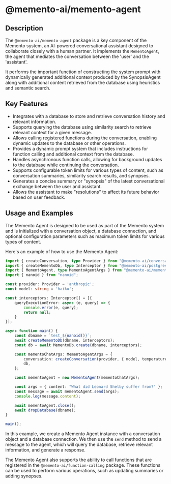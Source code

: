# @memento-ai/memento-agent
## Description
The `@memento-ai/memento-agent` package is a key component of the Memento system, an AI-powered conversational assistant designed to collaborate closely with a human partner. It implements the `MementoAgent`, the agent that mediates the conversation between the 'user' and the 'assistant'.

It performs the important function of constructing the system prompt with dynamically generated additional context produced by the SynopsisAgent along with additional content retrieved from the database using heuristics and semantic search.

## Key Features
- Integrates with a database to store and retrieve conversation history and relevant information.
- Supports querying the database using similarity search to retrieve relevant context for a given message.
- Allows calling registered functions during the conversation, enabling dynamic updates to the database or other operations.
- Provides a dynamic prompt system that includes instructions for function calling and additional context from the database.
- Handles asynchronous function calls, allowing for background updates to the database while continuing the conversation.
- Supports configurable token limits for various types of content, such as conversation summaries, similarity search results, and synopses.
- Generates a concise summary or "synopsis" of the latest conversational exchange between the user and assistant.
- Allows the assistant to make "resolutions" to affect its future behavior based on user feedback.

## Usage and Examples
The Memento Agent is designed to be used as part of the Memento system and is initialized with a conversation object, a database connection, and optional configuration parameters such as maximum token limits for various types of content.

Here's an example of how to use the Memento Agent:

```typescript
import { createConversation, type Provider } from "@memento-ai/conversation";
import { createMementoDb, type Interceptor } from "@memento-ai/postgres-db";
import { MementoAgent, type MementoAgentArgs } from "@memento-ai/memento-agent";
import { nanoid } from "nanoid";

const provider: Provider = 'anthropic';
const model: string = 'haiku';

const interceptors: Interceptor[] = [{
    queryExecutionError: async (e, query) => {
        console.error(e, query);
        return null;
    }
}];

async function main() {
    const dbname = `test_${nanoid()}`;
    await createMementoDb(dbname, interceptors);
    const db = await MementoDb.create(dbname, interceptors);

    const mementoChatArgs: MementoAgentArgs = {
        conversation: createConversation(provider, { model, temperature: 0.0 }),
        db,
    };

    const mementoAgent = new MementoAgent(mementoChatArgs);

    const args = { content: "What did Leonard Shelby suffer from?" };
    const message = await mementoAgent.send(args);
    console.log(message.content);

    await mementoAgent.close();
    await dropDatabase(dbname);
}

main();
```

In this example, we create a Memento Agent instance with a conversation object and a database connection. We then use the `send` method to send a message to the agent, which will query the database, retrieve relevant information, and generate a response.

The Memento Agent also supports the ability to call functions that are registered in the `@memento-ai/function-calling` package. These functions can be used to perform various operations, such as updating summaries or adding synopses.
